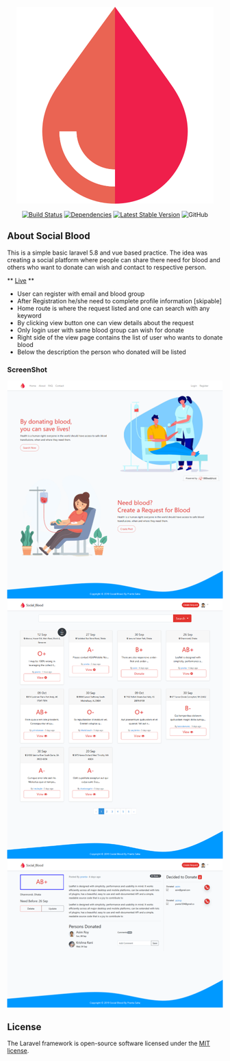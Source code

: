 <p align="center"><img src="https://github.com/sahapranta/social_blood/blob/master/public/image/icons/blood.png"></p>

<p align="center">
<a href="https://socialblood.000webhostapp.com/"><img src="https://travis-ci.org/sahapranta/social_blood.svg" alt="Build Status"></a>
<a href="https://david-dm.org/sahapranta/social_blood"><img src="https://david-dm.org/sahapranta/social_blood.svg" alt="Dependencies"></a>
<a href="https://packagist.org/packages/laravel/framework"><img src="https://poser.pugx.org/laravel/framework/v/stable.svg" alt="Latest Stable Version"></a>
<img alt="GitHub" src="https://img.shields.io/github/license/sahapranta/social_blood" alt='license'>

</p>

## About Social Blood

This is a simple basic laravel 5.8 and vue based practice. The idea was creating a social platform where people can share there need for blood and others who want to donate can wish and contact to respective person.

** [Live](https://socialblood.000webhostapp.com/) **

- User can register with email and blood group
- After Registration he/she need to complete profile information [skipable]
- Home route is where the request listed and one can search with any keyword
- By clicking view button one can view details about the request
- Only login user with same blood group can wish for donate
- Right side of the view page contains the list of user who wants to donate blood
- Below the description the person who donated will be listed


### ScreenShot
![ScreenShot of welcome page ](https://github.com/sahapranta/social_blood/blob/master/screenshots/screenshot_1.png)
![ScreenShot of welcome page ](https://github.com/sahapranta/social_blood/blob/master/screenshots/screenshot_2.png)
![ScreenShot of welcome page ](https://github.com/sahapranta/social_blood/blob/master/screenshots/screenshot_3.png)


## License

The Laravel framework is open-source software licensed under the [MIT license](https://opensource.org/licenses/MIT).
